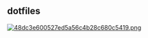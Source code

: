 ## dotfiles
[![48dc3e600527ed5a56c4b28c680c5419.png](https://bg-so-1.zippyimage.com/2023/09/06/48dc3e600527ed5a56c4b28c680c5419.png)](https://zippyimage.com/image/igSZOn)
